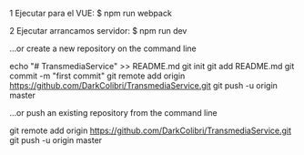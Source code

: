 1 Ejecutar para el VUE:
    $ npm run webpack 

2 Ejecutar arrancamos servidor:
    $ npm run dev

…or create a new repository on the command line

echo "# TransmediaService" >> README.md
git init
git add README.md
git commit -m "first commit"
git remote add origin https://github.com/DarkColibri/TransmediaService.git
git push -u origin master



…or push an existing repository from the command line

git remote add origin https://github.com/DarkColibri/TransmediaService.git
git push -u origin master

